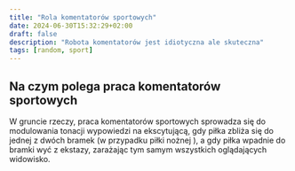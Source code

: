 ```yaml
---
title: "Rola komentatorów sportowych"
date: 2024-06-30T15:32:29+02:00
draft: false
description: "Robota komentatorów jest idiotyczna ale skuteczna"
tags: [random, sport]
---
```


## Na czym polega praca komentatorów sportowych

W gruncie rzeczy, praca komentatorów sportowych sprowadza się do modulowania tonacji wypowiedzi na ekscytującą, gdy piłka zbliża się do jednej z dwóch bramek (w przypadku piłki nożnej ), a gdy piłka wpadnie do bramki wyć z ekstazy, zarażając tym samym wszystkich oglądających widowisko.
